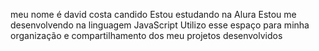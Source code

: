 meu nome é david costa candido
Estou estudando na Alura
Estou me desenvolvendo na linguagem JavaScript
Utilizo esse espaço para minha organização e compartilhamento dos meu projetos desenvolvidos
